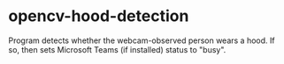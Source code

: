 # opencv-hood-detection
Program detects whether the webcam-observed person wears a hood. If so, then sets Microsoft Teams (if installed) status to "busy".
